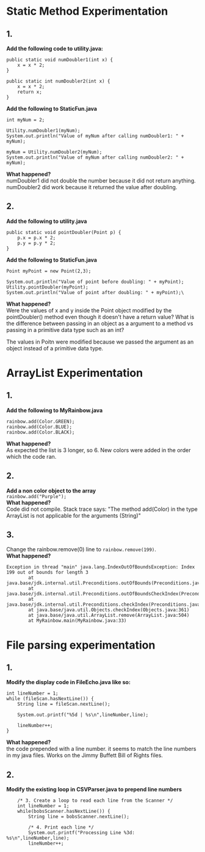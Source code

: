 # Static Method Experimentation
## 1.  
**Add the following code to utility.java:**  
```
public static void numDoubler1(int x) {
    x = x * 2;
}

public static int numDoubler2(int x) {
    x = x * 2;
    return x;
}
```
**Add the following to StaticFun.java**  
```
int myNum = 2;

Utility.numDoubler1(myNum);
System.out.println("Value of myNum after calling numDoubler1: " + myNum);

myNum = Utility.numDoubler2(myNum);
System.out.println("Value of myNum after calling numDoubler2: " + myNum);
```
**What happened?**  
numDoubler1 did not double the number because it did not return anything. numDoubler2 did work because it returned the value after doubling.  
## 2.  
**Add the following to utility.java**  
```
public static void pointDoubler(Point p) {
    p.x = p.x * 2;
    p.y = p.y * 2;
}
```
**Add the following to StaticFun.java**  
```
Point myPoint = new Point(2,3);

System.out.println("Value of point before doubling: " + myPoint);
Utility.pointDoubler(myPoint);
System.out.println("Value of point after doubling: " + myPoint);\
```
**What happened?**  
Were the values of x and y inside the Point object modified by the pointDoubler() method even though it doesn't have a return value? What is the difference between passing in an object as a argument to a method vs passing in a primitive data type such as an int?  

The values in Poitn were modified because we passed the argument as an object instead of a primitive data type.  

# ArrayList Experimentation
## 1. 
**Add the following to MyRainbow.java**
```
rainbow.add(Color.GREEN);
rainbow.add(Color.BLUE);
rainbow.add(Color.BLACK);
```
**What happened?**  
As expected the list is 3 longer, so 6. New colors were added in the order which the code ran.  
## 2.
**Add a non color object to the array**  
`rainbow.add("Purple");`  
**What happened?**  
Code did not compile. Stack trace says: "The method add(Color) in the type ArrayList<Color> is not applicable for the arguments (String)"  
## 3. 
Change the rainbow.remove(0) line to `rainbow.remove(199)`.  
**What happened?**
```
Exception in thread "main" java.lang.IndexOutOfBoundsException: Index 199 out of bounds for length 3
        at java.base/jdk.internal.util.Preconditions.outOfBounds(Preconditions.java:64)
        at java.base/jdk.internal.util.Preconditions.outOfBoundsCheckIndex(Preconditions.java:70)
        at java.base/jdk.internal.util.Preconditions.checkIndex(Preconditions.java:266)
        at java.base/java.util.Objects.checkIndex(Objects.java:361)
        at java.base/java.util.ArrayList.remove(ArrayList.java:504)
        at MyRainbow.main(MyRainbow.java:33)
```
# File parsing experimentation
## 1.
**Modify the display code in FileEcho.java like so:**  
```
int lineNumber = 1;
while (fileScan.hasNextLine()) {
    String line = fileScan.nextLine();

    System.out.printf("%5d | %s\n",lineNumber,line);

    lineNumber++;
}
```
**What happened?**  
the code prepended with a line number. it seems to match the line numbers in my java files. Works on the Jimmy Buffett Bill of Rights files.  
## 2. 
**Modify the existing loop in CSVParser.java to prepend line numbers**
```
    /* 3. Create a loop to read each line from the Scanner */
    int lineNumber = 1;
    while(bobsScanner.hasNextLine()) {
        String line = bobsScanner.nextLine();

        /* 4. Print each line */
        System.out.printf("Processing Line %3d: %s\n",lineNumber,line);
        lineNumber++;
```
